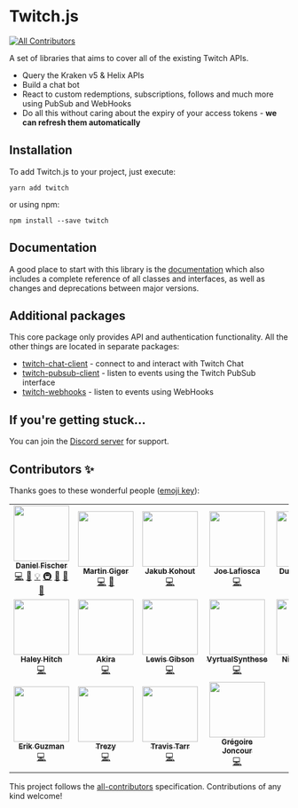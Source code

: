 # Twitch.js
<!-- ALL-CONTRIBUTORS-BADGE:START - Do not remove or modify this section -->
[![All Contributors](https://img.shields.io/badge/all_contributors-18-orange.svg?style=flat-square)](#contributors-)
<!-- ALL-CONTRIBUTORS-BADGE:END -->

A set of libraries that aims to cover all of the existing Twitch APIs.

- Query the Kraken v5 & Helix APIs
- Build a chat bot
- React to custom redemptions, subscriptions, follows and much more using PubSub and WebHooks
- Do all this without caring about the expiry of your access tokens - **we can refresh them automatically**

## Installation

To add Twitch.js to your project, just execute:

	yarn add twitch

or using npm:

	npm install --save twitch

## Documentation

A good place to start with this library is the [documentation](https://d-fischer.github.io/twitch)
which also includes a complete reference of all classes and interfaces, as well as changes and deprecations between major versions.

## Additional packages

This core package only provides API and authentication functionality. All the other things are located in separate packages:

- [twitch-chat-client](https://d-fischer.github.io/twitch-chat-client) - connect to and interact with Twitch Chat
- [twitch-pubsub-client](https://d-fischer.github.io/twitch-pubsub-client) - listen to events using the Twitch PubSub interface
- [twitch-webhooks](https://d-fischer.github.io/twitch-webhooks) - listen to events using WebHooks

## If you're getting stuck...

You can join the [Discord server](https://discord.gg/b9ZqMfz) for support.

## Contributors ✨

Thanks goes to these wonderful people ([emoji key](https://allcontributors.org/docs/en/emoji-key)):

<!-- ALL-CONTRIBUTORS-LIST:START - Do not remove or modify this section -->
<!-- prettier-ignore-start -->
<!-- markdownlint-disable -->
<table>
  <tr>
    <td align="center"><a href="https://github.com/d-fischer"><img src="https://avatars3.githubusercontent.com/u/5854687?v=4" width="100px;" alt=""/><br /><sub><b>Daniel Fischer</b></sub></a><br /><a href="https://github.com/d-fischer/twitch/commits?author=d-fischer" title="Code">💻</a> <a href="https://github.com/d-fischer/twitch/commits?author=d-fischer" title="Documentation">📖</a> <a href="#example-d-fischer" title="Examples">💡</a> <a href="#infra-d-fischer" title="Infrastructure (Hosting, Build-Tools, etc)">🚇</a> <a href="#maintenance-d-fischer" title="Maintenance">🚧</a> <a href="https://github.com/d-fischer/twitch/pulls?q=is%3Apr+reviewed-by%3Ad-fischer" title="Reviewed Pull Requests">👀</a> <a href="#tool-d-fischer" title="Tools">🔧</a></td>
    <td align="center"><a href="https://humanoids.be"><img src="https://avatars0.githubusercontent.com/u/640949?v=4" width="100px;" alt=""/><br /><sub><b>Martin Giger</b></sub></a><br /><a href="https://github.com/d-fischer/twitch/commits?author=freaktechnik" title="Code">💻</a> <a href="#question-freaktechnik" title="Answering Questions">💬</a></td>
    <td align="center"><a href="https://github.com/JakubKohout"><img src="https://avatars0.githubusercontent.com/u/339965?v=4" width="100px;" alt=""/><br /><sub><b>Jakub Kohout</b></sub></a><br /><a href="https://github.com/d-fischer/twitch/commits?author=JakubKohout" title="Code">💻</a></td>
    <td align="center"><a href="https://github.com/lafiosca"><img src="https://avatars2.githubusercontent.com/u/9442662?v=4" width="100px;" alt=""/><br /><sub><b>Joe Lafiosca</b></sub></a><br /><a href="https://github.com/d-fischer/twitch/commits?author=lafiosca" title="Code">💻</a></td>
    <td align="center"><a href="https://gu3.st"><img src="https://avatars2.githubusercontent.com/u/375232?v=4" width="100px;" alt=""/><br /><sub><b>Dustin Dawes</b></sub></a><br /><a href="https://github.com/d-fischer/twitch/commits?author=gu3st" title="Code">💻</a></td>
    <td align="center"><a href="http://abb.ink"><img src="https://avatars3.githubusercontent.com/u/2461972?v=4" width="100px;" alt=""/><br /><sub><b>Jasper Abbink</b></sub></a><br /><a href="https://github.com/d-fischer/twitch/commits?author=jabbink" title="Code">💻</a></td>
    <td align="center"><a href="https://github.com/lclc98"><img src="https://avatars2.githubusercontent.com/u/1905336?v=4" width="100px;" alt=""/><br /><sub><b>lclc98</b></sub></a><br /><a href="https://github.com/d-fischer/twitch/commits?author=lclc98" title="Code">💻</a></td>
  </tr>
  <tr>
    <td align="center"><a href="http://dfdx.us"><img src="https://avatars0.githubusercontent.com/u/3087358?v=4" width="100px;" alt=""/><br /><sub><b>Haley Hitch</b></sub></a><br /><a href="https://github.com/d-fischer/twitch/commits?author=dfoverdx" title="Code">💻</a></td>
    <td align="center"><a href="https://streamcord.io/"><img src="https://avatars3.githubusercontent.com/u/19719195?v=4" width="100px;" alt=""/><br /><sub><b>Akira</b></sub></a><br /><a href="https://github.com/d-fischer/twitch/commits?author=devakira" title="Code">💻</a></td>
    <td align="center"><a href="https://twitter.com/Robinlemonz"><img src="https://avatars2.githubusercontent.com/u/12851394?v=4" width="100px;" alt=""/><br /><sub><b>Lewis Gibson</b></sub></a><br /><a href="https://github.com/d-fischer/twitch/commits?author=Robinlemon" title="Code">💻</a></td>
    <td align="center"><a href="http://ashuvidz.com"><img src="https://avatars3.githubusercontent.com/u/4967868?v=4" width="100px;" alt=""/><br /><sub><b>VyrtualSynthese</b></sub></a><br /><a href="https://github.com/d-fischer/twitch/commits?author=vyrtualsynthese" title="Code">💻</a></td>
    <td align="center"><a href="https://github.com/Spidy88"><img src="https://avatars1.githubusercontent.com/u/1076168?v=4" width="100px;" alt=""/><br /><sub><b>Nick Ferraro</b></sub></a><br /><a href="https://github.com/d-fischer/twitch/commits?author=Spidy88" title="Code">💻</a></td>
    <td align="center"><a href="https://alca.tv"><img src="https://avatars2.githubusercontent.com/u/7132646?v=4" width="100px;" alt=""/><br /><sub><b>Jacob Foster</b></sub></a><br /><a href="#question-AlcaDesign" title="Answering Questions">💬</a> <a href="https://github.com/d-fischer/twitch/commits?author=AlcaDesign" title="Code">💻</a></td>
    <td align="center"><a href="http://blerp.com"><img src="https://avatars2.githubusercontent.com/u/10217999?v=4" width="100px;" alt=""/><br /><sub><b>Aaron Kc Hsu</b></sub></a><br /><a href="https://github.com/d-fischer/twitch/commits?author=aaronkchsu" title="Code">💻</a></td>
  </tr>
  <tr>
    <td align="center"><a href="https://github.com/talk2MeGooseman"><img src="https://avatars3.githubusercontent.com/u/1203718?v=4" width="100px;" alt=""/><br /><sub><b>Erik Guzman</b></sub></a><br /><a href="https://github.com/d-fischer/twitch/commits?author=talk2MeGooseman" title="Code">💻</a></td>
    <td align="center"><a href="http://trezy.com"><img src="https://avatars2.githubusercontent.com/u/442980?v=4" width="100px;" alt=""/><br /><sub><b>Trezy</b></sub></a><br /><a href="https://github.com/d-fischer/twitch/commits?author=trezy" title="Code">💻</a></td>
    <td align="center"><a href="https://github.com/travtarr"><img src="https://avatars3.githubusercontent.com/u/7989582?v=4" width="100px;" alt=""/><br /><sub><b>Travis Tarr</b></sub></a><br /><a href="https://github.com/d-fischer/twitch/commits?author=travtarr" title="Code">💻</a></td>
    <td align="center"><a href="http://multitwitch.co"><img src="https://avatars3.githubusercontent.com/u/11161511?v=4" width="100px;" alt=""/><br /><sub><b>Grégoire Joncour</b></sub></a><br /><a href="https://github.com/d-fischer/twitch/commits?author=gregoire78" title="Code">💻</a></td>
  </tr>
</table>

<!-- markdownlint-enable -->
<!-- prettier-ignore-end -->
<!-- ALL-CONTRIBUTORS-LIST:END -->

This project follows the [all-contributors](https://github.com/all-contributors/all-contributors) specification. Contributions of any kind welcome!
